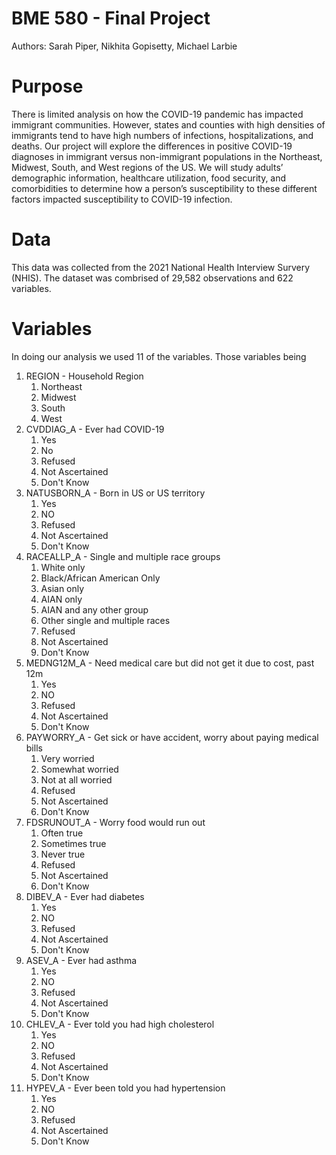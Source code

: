 # BME 580 - Final Project
Authors: Sarah Piper, Nikhita Gopisetty, Michael Larbie


# Purpose
There is limited analysis on how the COVID-19 pandemic has impacted immigrant communities.
However, states and counties with high densities of immigrants tend to have high numbers of infections, hospitalizations, and deaths.
Our project will explore the differences in positive COVID-19 diagnoses in immigrant versus non-immigrant populations in the 
Northeast, Midwest, South, and West regions of the US. We will study adults’ demographic information, healthcare utilization, food security,
and comorbidities to determine how a person’s susceptibility to these different factors impacted susceptibility to COVID-19 infection.


# Data
This data was collected from the 2021 National Health Interview Survery (NHIS).
The dataset was combrised of 29,582 observations and 622 variables.


# Variables
In doing our analysis we used 11 of the variables. Those variables being
1. REGION - Household Region
	1. Northeast
	2. Midwest
	3. South
	4. West
2. CVDDIAG_A - Ever had COVID-19
	1. Yes
	2. No
	7. Refused
	8. Not Ascertained
	9. Don't Know
3. NATUSBORN_A - Born in US or US territory
	1. Yes
	2. NO
	7. Refused
	8. Not Ascertained
	9. Don't Know
4. RACEALLP_A - Single and multiple race groups
	1. White only
	2. Black/African American Only
	3. Asian only
	4. AIAN only
	5. AIAN and any other group
	6. Other single and multiple races
	7. Refused
	8. Not Ascertained
	9. Don't Know
5. MEDNG12M_A - Need medical care but did not get it due to cost, past 12m
	1. Yes
	2. NO
	7. Refused
	8. Not Ascertained
	9. Don't Know
6. PAYWORRY_A - Get sick or have accident, worry about paying medical bills
	1. Very worried
	2. Somewhat worried
	3. Not at all worried
	7. Refused
	8. Not Ascertained
	9. Don't Know
7. FDSRUNOUT_A - Worry food would run out
	1. Often true
	2. Sometimes true
	3. Never true
	7. Refused
	8. Not Ascertained
	9. Don't Know
8. DIBEV_A - Ever had diabetes
	1. Yes
	2. NO
	7. Refused
	8. Not Ascertained
	9. Don't Know
9. ASEV_A - Ever had asthma
	1. Yes
	2. NO
	7. Refused
	8. Not Ascertained
	9. Don't Know
10. CHLEV_A - Ever told you had high cholesterol
	1. Yes
	2. NO
	7. Refused
	8. Not Ascertained
	9. Don't Know
11. HYPEV_A - Ever been told you had hypertension
	1. Yes
	2. NO
	7. Refused
	8. Not Ascertained
	9. Don't Know